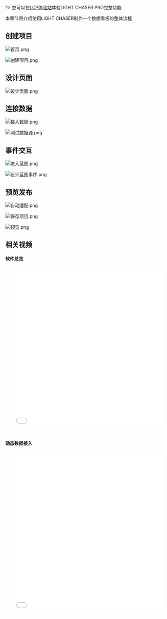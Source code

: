 ?> 您可以在[LCP体验站](http://www.lcdesigner.cn/home/server)体验LIGHT CHASER PRO完整功能

本章节将介绍使用LIGHT CHASER制作一个数据看板的整体流程

## 创建项目

![首页.png](首页.png)

![创建项目.png](创建项目.png)

## 设计页面

![设计页面.png](设计页面.png)

## 连接数据

![接入数据.png](接入数据.png)

![测试数据源.png](测试数据源.png)

## 事件交互

![进入蓝图.png](进入蓝图.png)

![设计蓝图事件.png](设计蓝图事件.png)

## 预览发布

![自动适配.png](自动适配.png)

![保存项目.png](保存项目.png)

![预览.png](预览.png)

## 相关视频

#### 软件总览

<div style="display: flex;flex-wrap: wrap; justify-content: flex-start; align-items: stretch; ">
    <div style="width: 100%; height:500px; flex-grow: 0;min-width: 100px;margin: 10px;">
         <iframe src="//player.bilibili.com/player.html?isOutside=true&aid=1552856850&bvid=BV1z1421m7v2&cid=1497691773&p=1&autoplay=0" scrolling="no" border="0" frameborder="no" style="width: 100%; height: 100%;" framespacing="0" allowfullscreen="true"></iframe>
    </div>
</div>

#### 动态数据接入

<div style="display: flex;flex-wrap: wrap; justify-content: flex-start; align-items: stretch; ">
    <div style="width: 100%; height:500px; flex-grow: 0;min-width: 100px;margin: 10px;">
        <iframe src="//player.bilibili.com/player.html?isOutside=true&aid=112966095733943&bvid=BV12FebeKE75&cid=500001650579578&p=1&autoplay=0" scrolling="no" border="0" frameborder="no" style="width: 100%; height: 100%;" framespacing="0" allowfullscreen="true"></iframe>
    </div>
</div>